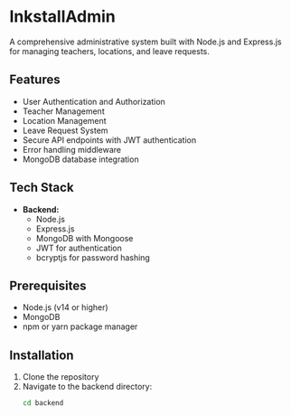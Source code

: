 # InkstallAdmin

A comprehensive administrative system built with Node.js and Express.js for managing teachers, locations, and leave requests.

## Features

- User Authentication and Authorization
- Teacher Management
- Location Management
- Leave Request System
- Secure API endpoints with JWT authentication
- Error handling middleware
- MongoDB database integration

## Tech Stack

- **Backend:**
  - Node.js
  - Express.js
  - MongoDB with Mongoose
  - JWT for authentication
  - bcryptjs for password hashing

## Prerequisites

- Node.js (v14 or higher)
- MongoDB
- npm or yarn package manager

## Installation

1. Clone the repository
2. Navigate to the backend directory:
   ```bash
   cd backend
